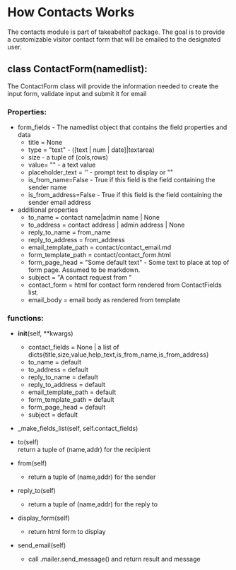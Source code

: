 # How Contacts Works

The contacts module is part of takeabeltof package. The goal is to provide a customizable visitor contact form that will
be emailed to the designated user.


## class ContactForm(namedlist):

The ContactForm class will provide the information needed to create the input form, validate input and submit it for email

### Properties:

* form_fields - The namedlist object that contains the field properties and data
    * title = None
    * type = "text" - ([text | num | date]|textarea)
    * size - a tuple of (cols,rows)
    * value= "" - a text value
    * placeholder_text = '' - prompt text to display or ""
    * is_from_name=False - True if this field is the field containing the sender name
    * is_from_address=False - True if this field is the field containing the sender email address
* additional properties
    * to_name = contact name|admin name | None
    * to_address = contact address | admin address | None
    * reply_to_name = from_name
    * reply_to_address = from_address
    * email_template_path = contact/contact_email.md
    * form_template_path = contact/contact_form.html
    * form_page_head = "Some default text" - Some text to place at top of form page. Assumed to be markdown.
    * subject = "A contact request from <site name>"
    * contact_form = html for contact form rendered from ContactFields list.
    * email_body = email body as rendered from template

### functions:

* __init__(self, **kwargs)
    * contact_fields = None | a list of dicts{title,size,value,help_text,is_from_name,is_from_address}
    * to_name = default
    * to_address = default
    * reply_to_name = default
    * reply_to_address = default
    * email_template_path = default
    * form_template_path = default
    * form_page_head = default
    * subject = default
    
* _make_fields_list(self, self.contact_fields)
* to(self)  
    return a tuple of (name,addr) for the recipient
* from(self)
    * return a tuple of (name,addr) for the sender
* reply_to(self)
    * return a tuple of (name,addr) for the reply to 
* display_form(self)
    * return html form to display
* send_email(self)
    * call .mailer.send_message() and return result and message